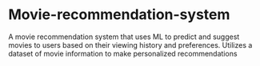 # Movie-recommendation-system
A movie recommendation system that uses ML to predict and suggest movies to users based on their viewing history and preferences. Utilizes a dataset of movie information to make personalized recommendations
